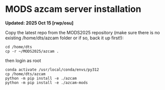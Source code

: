 # MODS azcam server installation

**Updated: 2025 Oct 15 [rwp/osu]**

Copy the latest repo from the MODS2025 repository (make sure there is no existing /home/dts/azcam folder or if so, back it up first!):
```shell
cd /home/dts
cp -r ~/MODS2025/azcam .
```
then login as root
```
conda activate /usr/local/conda/envs/py312
cp /home/dts/azcam
python -m pip install -e ./azcam
python -m pip install -e ./azcam-mods
```
